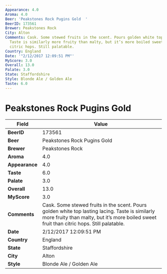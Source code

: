```yaml
---
Appearance: 4.0
Aroma: 4.0
Beer: 'Peakstones Rock Pugins Gold  '
BeerID: 173561
Brewer: Peakstones Rock
City: Alton
Comments: Cask. Some stewed fruits in the scent. Pours golden white top lasting lacing.
  Taste is similarly more fruity than malty, but it’s more boiled sweet fruit than
  citric hops. Still palatable.
Country: England
Date: '"2/12/2017 12:09:51 PM"'
MyScore: 3.0
Overall: 13.0
Palate: 3.0
State: Staffordshire
Style: Blonde Ale / Golden Ale
Taste: 6.0
---
```


# Peakstones Rock Pugins Gold  

| Field         | Value |
|---------------|-------|
| **BeerID** | 173561 |
| **Beer** | Peakstones Rock Pugins Gold   |
| **Brewer** | Peakstones Rock |
| **Aroma** | 4.0 |
| **Appearance** | 4.0 |
| **Taste** | 6.0 |
| **Palate** | 3.0 |
| **Overall** | 13.0 |
| **MyScore** | 3.0 |
| **Comments** | Cask. Some stewed fruits in the scent. Pours golden white top lasting lacing. Taste is similarly more fruity than malty, but it’s more boiled sweet fruit than citric hops. Still palatable. |
| **Date** | 2/12/2017 12:09:51 PM |
| **Country** | England |
| **State** | Staffordshire |
| **City** | Alton |
| **Style** | Blonde Ale / Golden Ale |
